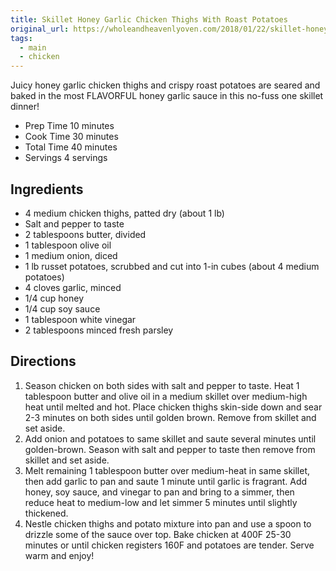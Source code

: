 ```yaml
---
title: Skillet Honey Garlic Chicken Thighs With Roast Potatoes
original_url: https://wholeandheavenlyoven.com/2018/01/22/skillet-honey-garlic-chicken-thighs-roast-potatoes/
tags:
  - main
  - chicken
---
```


Juicy honey garlic chicken thighs and crispy roast potatoes are seared and baked in the most FLAVORFUL honey garlic sauce in this no-fuss one skillet dinner!

* Prep Time 10 minutes
* Cook Time 30 minutes
* Total Time 40 minutes
* Servings 4 servings

## Ingredients

* 4 medium chicken thighs, patted dry (about 1 lb)
* Salt and pepper to taste
* 2 tablespoons butter, divided
* 1 tablespoon olive oil
* 1 medium onion, diced
* 1 lb russet potatoes, scrubbed and cut into 1-in cubes (about 4 medium potatoes)
* 4 cloves garlic, minced
* 1/4 cup honey
* 1/4 cup soy sauce
* 1 tablespoon white vinegar
* 2 tablespoons minced fresh parsley

## Directions

1. Season chicken on both sides with salt and pepper to taste. Heat 1 tablespoon butter and olive oil in a medium skillet over medium-high heat until melted and hot. Place chicken thighs skin-side down and sear 2-3 minutes on both sides until golden brown. Remove from skillet and set aside.
1. Add onion and potatoes to same skillet and saute several minutes until golden-brown. Season with salt and pepper to taste then remove from skillet and set aside.
1. Melt remaining 1 tablespoon butter over medium-heat in same skillet, then add garlic to pan and saute 1 minute until garlic is fragrant. Add honey, soy sauce, and vinegar to pan and bring to a simmer, then reduce heat to medium-low and let simmer 5 minutes until slightly thickened.
1. Nestle chicken thighs and potato mixture into pan and use a spoon to drizzle some of the sauce over top. Bake chicken at 400F 25-30 minutes or until chicken registers 160F and potatoes are tender. Serve warm and enjoy!